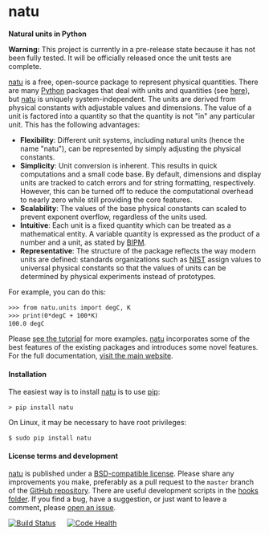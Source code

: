 natu
====

**Natural units in Python**

**Warning:** This project is currently in a pre-release state because it has not
been fully tested.  It will be officially released once the unit tests are
complete.

[natu] is a free, open-source package to represent physical quantities.  There are
many [Python] packages that deal with units and quantities (see
[here](http://kdavies4.github.io/natu/seealso.html)), but [natu] is uniquely
system-independent.  The units are derived from physical constants with
adjustable values and dimensions.  The value of a unit is factored into a
quantity so that the quantity is not "in" any particular unit.  This has the
following advantages:

- **Flexibility**: Different unit systems, including natural units (hence the
  name "natu"), can be represented by simply adjusting the physical constants.
- **Simplicity**: Unit conversion is inherent.  This results in quick
  computations and a small code base.  By default, dimensions and display units
  are tracked to catch errors and for string formatting, respectively.  However,
  this can be turned off to reduce the computational overhead to nearly zero
  while still providing the core features.
- **Scalability**: The values of the base physical constants can scaled to
  prevent exponent overflow, regardless of the units used.
- **Intuitive**: Each unit is a fixed quantity which can be treated as a
  mathematical entity.  A variable quantity is expressed as the product of a
  number and a unit, as stated by [BIPM].
- **Representative**: The structure of the package reflects the way modern units
  are defined: standards organizations such as [NIST] assign values to universal
  physical constants so that the values of units can be determined by physical
  experiments instead of prototypes.

For example, you can do this:

    >>> from natu.units import degC, K
    >>> print(0*degC + 100*K)
    100.0 degC

Please
[see the tutorial](http://nbviewer.ipython.org/github/kdavies4/natu/blob/master/examples/tutorial.ipynb)
for more examples.  [natu] incorporates some of the best features of the
existing packages and introduces some novel features.  For the full
documentation, [visit the main website][natu].

#### Installation

The easiest way is to install [natu] is to use [pip]:

    > pip install natu

On Linux, it may be necessary to have root privileges:

    $ sudo pip install natu

#### License terms and development

[natu] is published under a [BSD-compatible license](LICENSE.txt).  Please
share any improvements you make, preferably as a pull request to the ``master``
branch of the [GitHub repository].  There are useful development scripts in the
[hooks folder](hooks).  If you find a bug, have a suggestion, or just want to
leave a comment, please
[open an issue](https://github.com/kdavies4/natu/issues/new).

[![Build Status](https://travis-ci.org/kdavies4/natu.svg?branch=travis)](https://travis-ci.org/kdavies4/natu)
![ ](doc/_static/hspace.png)
[![Code Health](https://landscape.io/github/kdavies4/natu/master/landscape.png)](https://landscape.io/github/kdavies4/natu)


[Python]: http://www.python.org/
[natu]: http://kdavies4.github.io/natu
[Python Standard Library]: https://docs.python.org/3/library/
[GitHub repository]: https://github.com/kdavies4/natu
[NIST]: http://www.nist.gov/
[BIPM]: http://www.bipm.org/
[pip]: https://pypi.python.org/pypi/pip
[Python]: http://www.python.org/
[pip]: https://pypi.python.org/pypi/pip
[degree Celsius (degC)]: http://en.wikipedia.org/wiki/Celsius
[decibel (dB)]: http://en.wikipedia.org/wiki/Decibel
[coherent relations]: http://en.wikipedia.org/wiki/Coherence_(units_of_measurement)
[statcoulomb]: http://en.wikipedia.org/wiki/Statcoulomb
[math]: https://docs.python.org/3/library/math.html
[numpy]: http://numpy.scipy.org/
[PyPI page]: http://pypi.python.org/pypi/natu
[natu.groups]: http://kdavies4.github.io/natu/natu.groups.html
